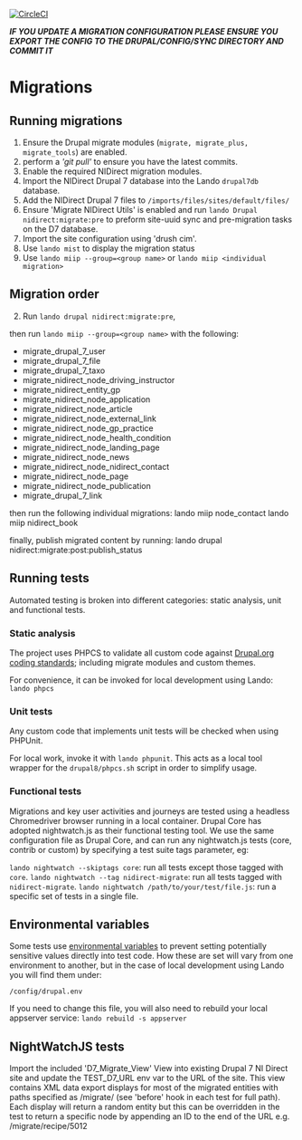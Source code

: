 [![CircleCI](https://circleci.com/gh/dof-dss/nidirect-d8-mig-mods.svg?style=svg)](https://circleci.com/gh/dof-dss/nidirect-d8-mig-mods)

***IF YOU UPDATE A MIGRATION CONFIGURATION PLEASE ENSURE YOU EXPORT THE CONFIG
   TO THE DRUPAL/CONFIG/SYNC DIRECTORY AND COMMIT IT***


# Migrations

## Running migrations

1. Ensure the Drupal migrate modules (`migrate, migrate_plus, migrate_tools`)
are enabled.
2. perform a *'git pull'* to ensure you have the latest commits.
3. Enable the required NIDirect migration modules.
4. Import the NIDirect Drupal 7 database into the Lando `drupal7db` database.
5. Add the NIDirect Drupal 7 files to `/imports/files/sites/default/files/`
6. Ensure 'Migrate NIDirect Utils' is enabled and run
  `lando Drupal nidirect:migrate:pre` to preform site-uuid sync and
   pre-migration tasks on the D7 database.
7. Import the site configuration using 'drush cim'.
8. Use `lando mist` to display the migration status
9. Use `lando miip --group=<group name>` or `lando miip <individual migration>`

## Migration order

2. Run `lando drupal nidirect:migrate:pre`,

then run `lando miip --group=<group name>` with the following:
* migrate_drupal_7_user
* migrate_drupal_7_file
* migrate_drupal_7_taxo
* migrate_nidirect_node_driving_instructor
* migrate_nidirect_entity_gp
* migrate_nidirect_node_application
* migrate_nidirect_node_article
* migrate_nidirect_node_external_link
* migrate_nidirect_node_gp_practice
* migrate_nidirect_node_health_condition
* migrate_nidirect_node_landing_page
* migrate_nidirect_node_news
* migrate_nidirect_node_nidirect_contact
* migrate_nidirect_node_page
* migrate_nidirect_node_publication
* migrate_drupal_7_link

then run the following individual migrations:
lando miip node_contact
lando miip nidirect_book

finally, publish migrated content by running:
lando drupal nidirect:migrate:post:publish_status

## Running tests

Automated testing is broken into different categories: static analysis, unit
and functional tests.

### Static analysis

The project uses PHPCS to validate all custom code against
[Drupal.org coding standards](https://www.drupal.org/docs/develop/standards/coding-standards);
including migrate modules and custom themes.

For convenience, it can be invoked for local development using Lando:
`lando phpcs`

### Unit tests

Any custom code that implements unit tests will be checked when using PHPUnit.

For local work, invoke it with `lando phpunit`. This acts as a local tool
wrapper for the `drupal8/phpcs.sh` script in order to simplify usage.

### Functional tests

Migrations and key user activities and journeys are tested using a headless
Chromedriver browser running in a local container. Drupal Core has adopted
nightwatch.js as their functional testing tool. We use the same configuration
file as Drupal Core, and can run any nightwatch.js tests
(core, contrib or custom) by specifying a test suite tags parameter, eg:

`lando nightwatch --skiptags core`: run all tests except those tagged
with `core`.
`lando nightwatch --tag nidirect-migrate`: run all tests tagged
with `nidirect-migrate`.
`lando nightwatch /path/to/your/test/file.js`: run a specific set of
tests in a single file.

## Environmental variables

Some tests use [environmental variables](https://en.wikipedia.org/wiki/Environment_variable)
to prevent setting potentially sensitive values directly into test code. How
these are set will vary from one environment to another, but in the case of
local development using Lando you will find them under:

`/config/drupal.env`

If you need to change this file, you will also need to rebuild your local
appserver service: `lando rebuild -s appserver`

## NightWatchJS tests ##

Import the included 'D7_Migrate_View' View into existing Drupal 7 NI Direct
site and update the TEST_D7_URL env var to the URL of the site.
This view contains XML data export displays for most of the migrated entities
with paths specified as /migrate/<entity> (see 'before' hook in each test for
full path).
Each display will return a random entity but this can be overridden in the
test to return a specific node by appending an ID to the end of the URL
e.g. /migrate/recipe/5012
